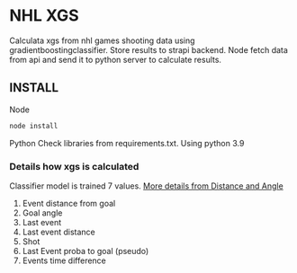 # NHL XGS
Calculata xgs from nhl games shooting data using gradientboostingclassifier. Store results to strapi backend. Node fetch data from api and send it to python server to calculate results.

## INSTALL
Node 
```sh
node install
```
Python
Check libraries from requirements.txt. Using python 3.9 

### Details how xgs is calculated
Classifier model is trained 7 values. [More details from Distance and Angle](https://soccermatics.medium.com/should-you-write-about-real-goals-or-expected-goals-a-guide-for-journalists-2cf0c7ec6bb6)

1. Event distance from goal
2. Goal angle
3. Last event 
4. Last event distance
5. Shot 
6. Last Event proba to goal (pseudo)
7. Events time difference
